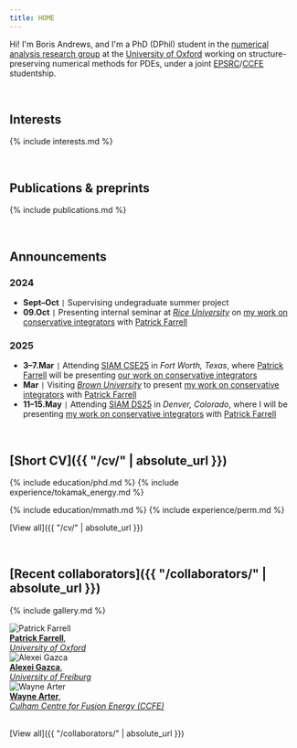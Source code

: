 ```yaml
---
title: HOME
---
```


Hi! I'm Boris Andrews, and I'm a PhD (DPhil) student in the [numerical analysis research group](https://www.maths.ox.ac.uk/groups/numerical-analysis/) at the [University of Oxford](https://www.maths.ox.ac.uk/) working on structure-preserving numerical methods for PDEs, under a joint [EPSRC](https://www.ukri.org/councils/epsrc/)/[CCFE](https://ccfe.ukaea.uk/) studentship.

<br>

## Interests

{% include interests.md %}

<br>

<!-- ## [highlighted publications & preprints]({{ "/publications/" | absolute_url }}) -->
## Publications & preprints

{% include publications.md %}

<!-- [View all]({{ "/publications/" | absolute_url }}) -->

<br>

## Announcements

### 2024
- **Sept–Oct** <code>&#124;</code> Supervising undegraduate summer project
- **09.Oct** <code>&#124;</code> Presenting internal seminar at [*Rice University*](https://mathweb.rice.edu/) on [my work on conservative integrators](publications/sp-integrators/index.md) with [Patrick Farrell](https://pefarrell.org/)

### 2025
- **3–7.Mar** <code>&#124;</code> Attending [SIAM CSE25](https://www.siam.org/conferences-events/siam-conferences/cse25/) in *Fort Worth, Texas*, where [Patrick Farrell](https://pefarrell.org/) will be presenting [our work on conservative integrators](publications/sp-integrators/index.md)
- **Mar** <code>&#124;</code> Visiting [*Brown University*](https://sites.brown.edu/scientific-computing/) to present [my work on conservative integrators](publications/sp-integrators/index.md) with [Patrick Farrell](https://pefarrell.org/)
- **11–15.May** <code>&#124;</code> Attending [SIAM DS25](https://www.siam.org/conferences-events/siam-conferences/ds25/) in *Denver, Colorado*, where I will be presenting [my work on conservative integrators](publications/sp-integrators/index.md) with [Patrick Farrell](https://pefarrell.org/)

<br>

## [Short CV]({{ "/cv/" | absolute_url }})

{% include education/phd.md %}
{% include experience/tokamak_energy.md %}

{% include education/mmath.md %}
{% include experience/perm.md %}

[View all]({{ "/cv/" | absolute_url }})

<br>

## [Recent collaborators]({{ "/collaborators/" | absolute_url }})

{% include gallery.md %}

<div class="gallery">
    <div class="gallery-item">
        <img src="{{ '/assets/img/collaborators/patrick.jpg' | relative_url }}" alt="Patrick Farrell">
        <div class="caption"><a href="https://pefarrell.org/"><b>Patrick Farrell</b></a>, <br> <a href="https://www.maths.ox.ac.uk/"><em>University of Oxford</em></a></div>
    </div>
    <div class="gallery-item">
        <img src="{{ '/assets/img/collaborators/alexei.jpeg' | relative_url }}" alt="Alexei Gazca">
        <div class="caption"><a href="https://gazcaorozco.github.io/home/"><b>Alexei Gazca</b></a>, <br> <a href="https://www.math.uni-freiburg.de/index.html"><em>University of Freiburg</em></a></div>
    </div>
    <div class="gallery-item">
        <img src="{{ '/assets/img/collaborators/wayne.jpeg' | relative_url }}" alt="Wayne Arter">
        <div class="caption"><a href="https://www.linkedin.com/in/wayne-arter-86375211/"><b>Wayne Arter</b></a>, <br> <a href="https://ccfe.ukaea.uk/"><em>Culham Centre for Fusion Energy (CCFE)</em></a></div>
    </div>
</div>

<br>

[View all]({{ "/collaborators/" | absolute_url }})
